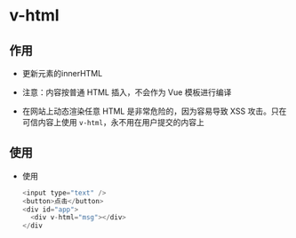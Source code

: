# v-html

## 作用

- 更新元素的innerHTML

- 注意：内容按普通 HTML 插入，不会作为 Vue 模板进行编译

- 在网站上动态渲染任意 HTML 是非常危险的，因为容易导致 XSS 攻击。只在可信内容上使用 `v-html`，永不用在用户提交的内容上

## 使用

- 使用

    ```js
    <input type="text" />
    <button>点击</button>
    <div id="app">
      <div v-html="msg"></div>
    </div
    ```
